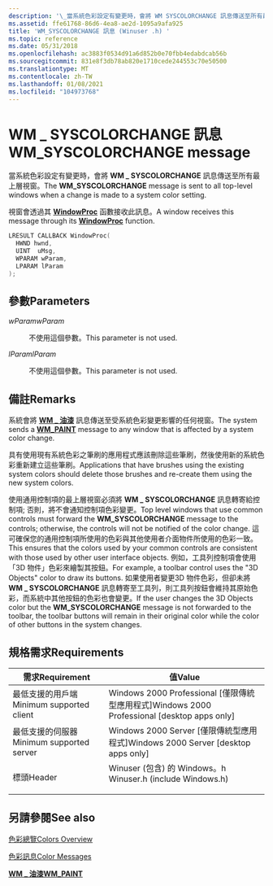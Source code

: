 ```yaml
---
description: '\_當系統色彩設定有變更時，會將 WM SYSCOLORCHANGE 訊息傳送至所有最上層視窗。'
ms.assetid: ffe61768-86d6-4ea8-ae2d-1095a9afa925
title: 'WM_SYSCOLORCHANGE 訊息 (Winuser .h) '
ms.topic: reference
ms.date: 05/31/2018
ms.openlocfilehash: ac3883f0534d91a6d852b0e70fbb4edabdcab56b
ms.sourcegitcommit: 831e8f3db78ab820e1710cede244553c70e50500
ms.translationtype: MT
ms.contentlocale: zh-TW
ms.lasthandoff: 01/08/2021
ms.locfileid: "104973768"
---
```

# <a name="wm_syscolorchange-message"></a><span data-ttu-id="e551d-103">WM \_ SYSCOLORCHANGE 訊息</span><span class="sxs-lookup"><span data-stu-id="e551d-103">WM\_SYSCOLORCHANGE message</span></span>

<span data-ttu-id="e551d-104">當系統色彩設定有變更時，會將 **WM \_ SYSCOLORCHANGE** 訊息傳送至所有最上層視窗。</span><span class="sxs-lookup"><span data-stu-id="e551d-104">The **WM\_SYSCOLORCHANGE** message is sent to all top-level windows when a change is made to a system color setting.</span></span>

<span data-ttu-id="e551d-105">視窗會透過其 [**WindowProc**](/previous-versions/windows/desktop/legacy/ms633573(v=vs.85)) 函數接收此訊息。</span><span class="sxs-lookup"><span data-stu-id="e551d-105">A window receives this message through its [**WindowProc**](/previous-versions/windows/desktop/legacy/ms633573(v=vs.85)) function.</span></span>


```C++
LRESULT CALLBACK WindowProc(
  HWND hwnd, 
  UINT  uMsg, 
  WPARAM wParam, 
  LPARAM lParam     
);
```



## <a name="parameters"></a><span data-ttu-id="e551d-106">參數</span><span class="sxs-lookup"><span data-stu-id="e551d-106">Parameters</span></span>

<dl> <dt>

<span data-ttu-id="e551d-107">*wParam*</span><span class="sxs-lookup"><span data-stu-id="e551d-107">*wParam*</span></span> 
</dt> <dd>

<span data-ttu-id="e551d-108">不使用這個參數。</span><span class="sxs-lookup"><span data-stu-id="e551d-108">This parameter is not used.</span></span>

</dd> <dt>

<span data-ttu-id="e551d-109">*lParam*</span><span class="sxs-lookup"><span data-stu-id="e551d-109">*lParam*</span></span> 
</dt> <dd>

<span data-ttu-id="e551d-110">不使用這個參數。</span><span class="sxs-lookup"><span data-stu-id="e551d-110">This parameter is not used.</span></span>

</dd> </dl>

## <a name="remarks"></a><span data-ttu-id="e551d-111">備註</span><span class="sxs-lookup"><span data-stu-id="e551d-111">Remarks</span></span>

<span data-ttu-id="e551d-112">系統會將 [**WM \_ 油漆**](wm-paint.md) 訊息傳送至受系統色彩變更影響的任何視窗。</span><span class="sxs-lookup"><span data-stu-id="e551d-112">The system sends a [**WM\_PAINT**](wm-paint.md) message to any window that is affected by a system color change.</span></span>

<span data-ttu-id="e551d-113">具有使用現有系統色彩之筆刷的應用程式應該刪除這些筆刷，然後使用新的系統色彩重新建立這些筆刷。</span><span class="sxs-lookup"><span data-stu-id="e551d-113">Applications that have brushes using the existing system colors should delete those brushes and re-create them using the new system colors.</span></span>

<span data-ttu-id="e551d-114">使用通用控制項的最上層視窗必須將 **WM \_ SYSCOLORCHANGE** 訊息轉寄給控制項; 否則，將不會通知控制項色彩變更。</span><span class="sxs-lookup"><span data-stu-id="e551d-114">Top level windows that use common controls must forward the **WM\_SYSCOLORCHANGE** message to the controls; otherwise, the controls will not be notified of the color change.</span></span> <span data-ttu-id="e551d-115">這可確保您的通用控制項所使用的色彩與其他使用者介面物件所使用的色彩一致。</span><span class="sxs-lookup"><span data-stu-id="e551d-115">This ensures that the colors used by your common controls are consistent with those used by other user interface objects.</span></span> <span data-ttu-id="e551d-116">例如，工具列控制項會使用「3D 物件」色彩來繪製其按鈕。</span><span class="sxs-lookup"><span data-stu-id="e551d-116">For example, a toolbar control uses the "3D Objects" color to draw its buttons.</span></span> <span data-ttu-id="e551d-117">如果使用者變更3D 物件色彩，但卻未將 **WM \_ SYSCOLORCHANGE** 訊息轉寄至工具列，則工具列按鈕會維持其原始色彩，而系統中其他按鈕的色彩也會變更。</span><span class="sxs-lookup"><span data-stu-id="e551d-117">If the user changes the 3D Objects color but the **WM\_SYSCOLORCHANGE** message is not forwarded to the toolbar, the toolbar buttons will remain in their original color while the color of other buttons in the system changes.</span></span>

## <a name="requirements"></a><span data-ttu-id="e551d-118">規格需求</span><span class="sxs-lookup"><span data-stu-id="e551d-118">Requirements</span></span>



| <span data-ttu-id="e551d-119">需求</span><span class="sxs-lookup"><span data-stu-id="e551d-119">Requirement</span></span> | <span data-ttu-id="e551d-120">值</span><span class="sxs-lookup"><span data-stu-id="e551d-120">Value</span></span> |
|-------------------------------------|----------------------------------------------------------------------------------------------------------|
| <span data-ttu-id="e551d-121">最低支援的用戶端</span><span class="sxs-lookup"><span data-stu-id="e551d-121">Minimum supported client</span></span><br/> | <span data-ttu-id="e551d-122">Windows 2000 Professional \[僅限傳統型應用程式\]</span><span class="sxs-lookup"><span data-stu-id="e551d-122">Windows 2000 Professional \[desktop apps only\]</span></span><br/>                                               |
| <span data-ttu-id="e551d-123">最低支援的伺服器</span><span class="sxs-lookup"><span data-stu-id="e551d-123">Minimum supported server</span></span><br/> | <span data-ttu-id="e551d-124">Windows 2000 Server \[僅限傳統型應用程式\]</span><span class="sxs-lookup"><span data-stu-id="e551d-124">Windows 2000 Server \[desktop apps only\]</span></span><br/>                                                     |
| <span data-ttu-id="e551d-125">標頭</span><span class="sxs-lookup"><span data-stu-id="e551d-125">Header</span></span><br/>                   | <dl> <span data-ttu-id="e551d-126"><dt>Winuser (包含) 的 Windows。h </dt></span><span class="sxs-lookup"><span data-stu-id="e551d-126"><dt>Winuser.h (include Windows.h)</dt></span></span> </dl> |



## <a name="see-also"></a><span data-ttu-id="e551d-127">另請參閱</span><span class="sxs-lookup"><span data-stu-id="e551d-127">See also</span></span>

<dl> <dt>

[<span data-ttu-id="e551d-128">色彩總覽</span><span class="sxs-lookup"><span data-stu-id="e551d-128">Colors Overview</span></span>](colors.md)
</dt> <dt>

[<span data-ttu-id="e551d-129">色彩訊息</span><span class="sxs-lookup"><span data-stu-id="e551d-129">Color Messages</span></span>](color-messages.md)
</dt> <dt>

[<span data-ttu-id="e551d-130">**WM \_ 油漆**</span><span class="sxs-lookup"><span data-stu-id="e551d-130">**WM\_PAINT**</span></span>](wm-paint.md)
</dt> </dl>

 

 
